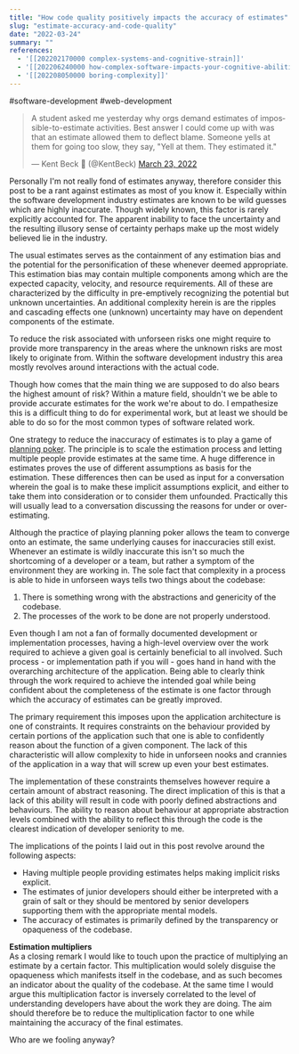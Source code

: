 ```yaml
---
title: "How code quality positively impacts the accuracy of estimates"
slug: "estimate-accuracy-and-code-quality"
date: "2022-03-24"
summary: ""
references: 
  - '[[202202170000 complex-systems-and-cognitive-strain]]'
  - '[[202206240000 how-complex-software-impacts-your-cognitive-abilities]]'
  - '[[202208050000 boring-complexity]]'
---
```


#software-development #web-development

<blockquote class="twitter-tweet" data-dnt="true"><p lang="en" dir="ltr">A student asked me yesterday why orgs demand estimates of impossible-to-estimate activities. Best answer I could come up with was that an estimate allowed them to deflect blame. Someone yells at them for going too slow, they say, &quot;Yell at them. They estimated it.&quot;</p>&mdash; Kent Beck 🌻 (@KentBeck) <a href="https://twitter.com/KentBeck/status/1506654258212458501?ref_src=twsrc%5Etfw">March 23, 2022</a></blockquote>

Personally I'm not really fond of estimates anyway, therefore consider this post to be a rant against estimates as most of you know it. Especially within the software development industry estimates are known to be wild guesses which are highly inaccurate. Though widely known, this factor is rarely explicitly accounted for. The apparent inability to face the uncertainty and the resulting illusory sense of certainty perhaps make up the most widely believed lie in the industry.

The usual estimates serves as the containment of any estimation bias and the potential for the personification of these whenever deemed appropriate. This estimation bias may contain multiple components among which are the expected capacity, velocity, and resource requirements. All of these are characterized by the difficulty in pre-emptively recognizing the potential but unknown uncertainties. An additional complexity herein is are the ripples and cascading effects one (unknown) uncertainty may have on dependent components of the estimate.

To reduce the risk associated with unforseen risks one might require to provide more transparency in the areas where the unknown risks are most likely to originate from. Within the software development industry this area mostly revolves around interactions with the actual code.

Though how comes that the main thing we are supposed to do also bears the highest amount of risk? Within a mature field, shouldn't we be able to provide accurate estimates for the work we're about to do. I empathesize this is a difficult thing to do for experimental work, but at least we should be able to do so for the most common types of software related work. 

One strategy to reduce the inaccuracy of estimates is to play a game of [planning poker](https://en.wikipedia.org/wiki/Planning_poker). The principle is to scale the estimation process and letting multiple people provide estimates at the same time. A huge difference in estimates proves the use of different assumptions as basis for the estimation. These differences then can be used as input for a conversation wherein the goal is to make these implicit assumptions explicit, and either to take them into consideration or to consider them unfounded. Practically this will usually lead to a conversation discussing the reasons for under or over-estimating.

Although the practice of playing planning poker allows the team to converge onto an estimate, the same underlying causes for inaccuracies still exist. Whenever an estimate is wildly inaccurate this isn't so much the shortcoming of a developer or a team, but rather a symptom of the environment they are working in. The sole fact that complexity in a process is able to hide in unforseen ways tells two things about the codebase:

1. There is something wrong with the abstractions and genericity of the codebase.
2. The processes of the work to be done are not properly understood.

Even though I am not a fan of formally documented development or implementation processes, having a high-level overview over the work required to achieve a given goal is certainly beneficial to all involved. Such process - or implementation path if you will - goes hand in hand with the overarching architecture of the application. Being able to clearly think through the work required to achieve the intended goal while being confident about the completeness of the estimate is one factor through which the accuracy of estimates can be greatly improved.

The primary requirement this imposes upon the application architecture is one of constraints. It requires constraints on the behaviour provided by certain portions of the application such that one is able to confidently reason about the function of a given component. The lack of this characteristic will allow complexity to hide in unforseen nooks and crannies of the application in a way that will screw up even your best estimates.

The implementation of these constraints themselves however require a certain amount of abstract reasoning. The direct implication of this is that a lack of this ability will result in code with poorly defined abstractions and behaviours. The ability to reason about behaviour at appropriate abstraction levels combined with the ability to reflect this through the code is the clearest indication of developer seniority to me.

The implications of the points I laid out in this post revolve around the following aspects:

- Having multiple people providing estimates helps making implicit risks explicit.
- The estimates of junior developers should either be interpreted with a grain of salt or they should be mentored by senior developers supporting them with the appropriate mental models.
- The accuracy of estimates is primarily defined by the transparency or opaqueness of the codebase.

**Estimation multipliers**  
As a closing remark I would like to touch upon the practice of multiplying an estimate by a certain factor. This multiplication would solely disguise the opaqueness which manifests itself in the codebase, and as such becomes an indicator about the quality of the codebase. At the same time I would argue this multiplication factor is inversely correlated to the level of understanding developers have about the work they are doing. The aim should therefore be to reduce the multiplication factor to one while maintaining the accuracy of the final estimates.

Who are we fooling anyway?
